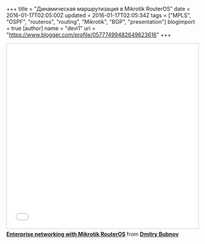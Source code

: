 +++
title = "Динамическая маршрутизация в Mikrotik RouterOS"
date = 2016-01-17T02:05:00Z
updated = 2016-01-17T02:05:34Z
tags = ["MPLS", "OSPF", "routeros", "routing", "Mikrotik", "BGP", "presentation"]
blogimport = true 
[author]
	name = "devi1"
	uri = "https://www.blogger.com/profile/05777499482649623616"
+++

<iframe src="//www.slideshare.net/slideshow/embed_code/key/1k8gEyK8sXMJ6f" width="595" height="485" frameborder="0" marginwidth="0" marginheight="0" scrolling="no" style="border:1px solid #CCC; border-width:1px; margin-bottom:5px; max-width: 100%;" allowfullscreen> </iframe> <div style="margin-bottom:5px"> <strong> <a href="//www.slideshare.net/bubnovd/enterprise-networking-with-mikrotik-routeros" title="Enterprise networking with Mikrotik RouterOS" target="_blank">Enterprise networking with Mikrotik RouterOS</a> </strong> from <strong><a href="//www.slideshare.net/bubnovd" target="_blank">Dmitry Bubnov</a></strong> </div>
